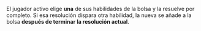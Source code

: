 El jugador activo elige **una** de sus habilidades de la bolsa y la resuelve por completo. Si esa resolución dispara otra habilidad, la nueva se añade a la bolsa **después de terminar la resolución actual**.